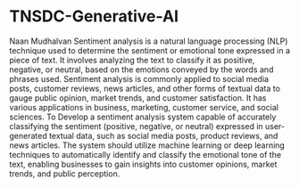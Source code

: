 # TNSDC-Generative-AI
Naan Mudhalvan
Sentiment analysis is a natural language processing (NLP) technique used to determine the sentiment or emotional tone expressed in a piece of text. It involves analyzing the text to classify it as positive, negative, or neutral, based on the emotions conveyed by the words and phrases used. Sentiment analysis is commonly applied to social media posts, customer reviews, news articles, and other forms of textual data to gauge public opinion, market trends, and customer satisfaction. It has various applications in business, marketing, customer service, and social sciences.
To Develop a sentiment analysis system capable of accurately classifying the sentiment (positive, negative, or neutral) expressed in user-generated textual data, such as social media posts, product reviews, and news articles. 
The system should utilize machine learning or deep learning techniques to automatically identify and classify the emotional tone of the text, enabling businesses to gain insights into customer opinions, market trends, and public perception.
